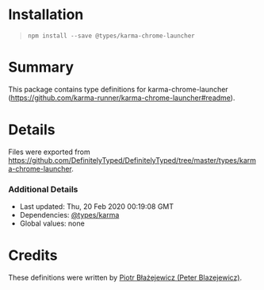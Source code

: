 # Installation
> `npm install --save @types/karma-chrome-launcher`

# Summary
This package contains type definitions for karma-chrome-launcher (https://github.com/karma-runner/karma-chrome-launcher#readme).

# Details
Files were exported from https://github.com/DefinitelyTyped/DefinitelyTyped/tree/master/types/karma-chrome-launcher.

### Additional Details
 * Last updated: Thu, 20 Feb 2020 00:19:08 GMT
 * Dependencies: [@types/karma](https://npmjs.com/package/@types/karma)
 * Global values: none

# Credits
These definitions were written by [Piotr Błażejewicz (Peter Blazejewicz)](https://github.com/peterblazejewicz).
